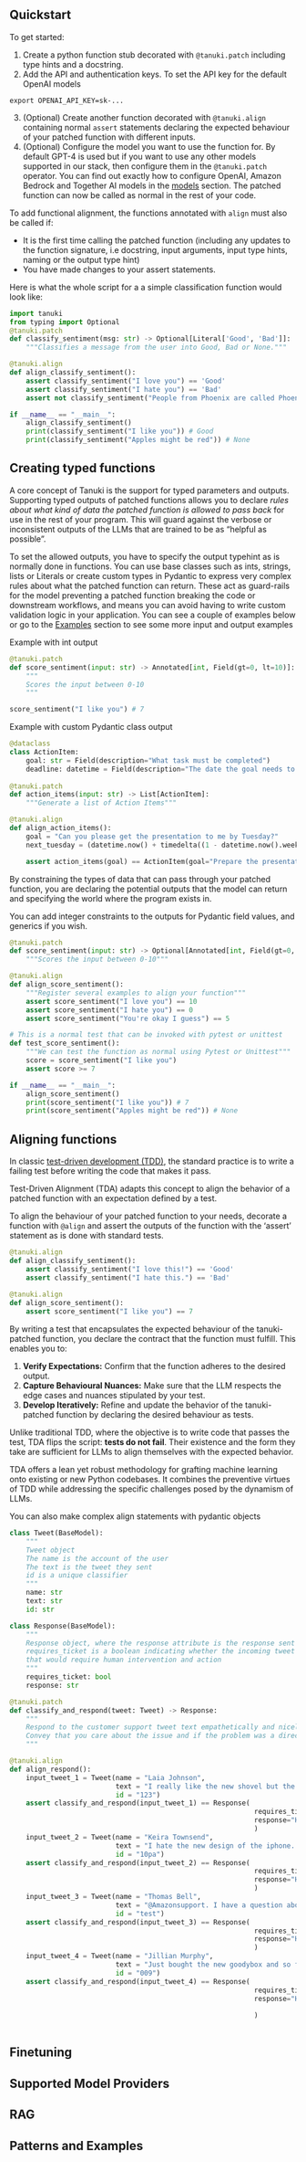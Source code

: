 ## Quickstart

To get started:
1. Create a python function stub decorated with `@tanuki.patch` including type hints and a docstring.
2. Add the API and authentication keys. To set the API key for the default OpenAI models 
```
export OPENAI_API_KEY=sk-...
```

3. (Optional) Create another function decorated with `@tanuki.align` containing normal `assert` statements declaring the expected behaviour of your patched function with different inputs.
4. (Optional) Configure the model you want to use the function for. By default GPT-4 is used but if you want to use any other models supported in our stack, then configure them in the  `@tanuki.patch` operator. You can find out exactly how to configure OpenAI, Amazon Bedrock and Together AI models in the [models](placeholder_url) section.
The patched function can now be called as normal in the rest of your code. 

To add functional alignment, the functions annotated with `align` must also be called if:
- It is the first time calling the patched function (including any updates to the function signature, i.e docstring, input arguments, input type hints, naming or the output type hint)
- You have made changes to your assert statements.

Here is what the whole script for a a simple classification function would look like:

```python
import tanuki
from typing import Optional
@tanuki.patch
def classify_sentiment(msg: str) -> Optional[Literal['Good', 'Bad']]:
    """Classifies a message from the user into Good, Bad or None."""

@tanuki.align
def align_classify_sentiment():
    assert classify_sentiment("I love you") == 'Good'
    assert classify_sentiment("I hate you") == 'Bad'
    assert not classify_sentiment("People from Phoenix are called Phoenicians")

if __name__ == "__main__":
    align_classify_sentiment()
    print(classify_sentiment("I like you")) # Good
    print(classify_sentiment("Apples might be red")) # None
```


## Creating typed functions

A core concept of Tanuki is the support for typed parameters and outputs. Supporting typed outputs of patched functions allows you to declare *rules about what kind of data the patched function is allowed to pass back* for use in the rest of your program. This will guard against the verbose or inconsistent outputs of the LLMs that are trained to be as “helpful as possible”.

To set the allowed outputs, you have to specify the output typehint as is normally done in functions. You can use base classes such as ints, strings, lists or Literals or create custom types in Pydantic to express very complex rules about what the patched function can return. These act as guard-rails for the model preventing a patched function breaking the code or downstream workflows, and means you can avoid having to write custom validation logic in your application. You can see a couple of examples below or go to the [Examples](placeholder_url) section to see some more input and output examples

Example with int output
```python
@tanuki.patch
def score_sentiment(input: str) -> Annotated[int, Field(gt=0, lt=10)]:
    """
    Scores the input between 0-10
    """

score_sentiment("I like you") # 7
```

Example with custom Pydantic class output
```python
@dataclass
class ActionItem:
    goal: str = Field(description="What task must be completed")
    deadline: datetime = Field(description="The date the goal needs to be achieved")
    
@tanuki.patch
def action_items(input: str) -> List[ActionItem]:
    """Generate a list of Action Items"""

@tanuki.align
def align_action_items():
    goal = "Can you please get the presentation to me by Tuesday?"
    next_tuesday = (datetime.now() + timedelta((1 - datetime.now().weekday() + 7) % 7)).replace(hour=0, minute=0, second=0, microsecond=0)

    assert action_items(goal) == ActionItem(goal="Prepare the presentation", deadline=next_tuesday)
```

By constraining the types of data that can pass through your patched function, you are declaring the potential outputs that the model can return and specifying the world where the program exists in.

You can add integer constraints to the outputs for Pydantic field values, and generics if you wish.

```python
@tanuki.patch
def score_sentiment(input: str) -> Optional[Annotated[int, Field(gt=0, lt=10)]]:
    """Scores the input between 0-10"""

@tanuki.align
def align_score_sentiment():
    """Register several examples to align your function"""
    assert score_sentiment("I love you") == 10
    assert score_sentiment("I hate you") == 0
    assert score_sentiment("You're okay I guess") == 5

# This is a normal test that can be invoked with pytest or unittest
def test_score_sentiment():
    """We can test the function as normal using Pytest or Unittest"""
    score = score_sentiment("I like you") 
    assert score >= 7

if __name__ == "__main__":
    align_score_sentiment()
    print(score_sentiment("I like you")) # 7
    print(score_sentiment("Apples might be red")) # None
```

## Aligning functions
In classic [test-driven development (TDD)](https://en.wikipedia.org/wiki/Test-driven_development), the standard practice is to write a failing test before writing the code that makes it pass. 

Test-Driven Alignment (TDA) adapts this concept to align the behavior of a patched function with an expectation defined by a test.

To align the behaviour of your patched function to your needs, decorate a function with `@align` and assert the outputs of the function with the ‘assert’ statement as is done with standard tests.

```python
@tanuki.align 
def align_classify_sentiment(): 
    assert classify_sentiment("I love this!") == 'Good' 
    assert classify_sentiment("I hate this.") == 'Bad'
   
@tanuki.align
def align_score_sentiment():
    assert score_sentiment("I like you") == 7
```

By writing a test that encapsulates the expected behaviour of the tanuki-patched function, you declare the contract that the function must fulfill. This enables you to:

1. **Verify Expectations:** Confirm that the function adheres to the desired output. 
2. **Capture Behavioural Nuances:** Make sure that the LLM respects the edge cases and nuances stipulated by your test.
3. **Develop Iteratively:** Refine and update the behavior of the tanuki-patched function by declaring the desired behaviour as tests.

Unlike traditional TDD, where the objective is to write code that passes the test, TDA flips the script: **tests do not fail**. Their existence and the form they take are sufficient for LLMs to align themselves with the expected behavior.

TDA offers a lean yet robust methodology for grafting machine learning onto existing or new Python codebases. It combines the preventive virtues of TDD while addressing the specific challenges posed by the dynamism of LLMs.

You can also make complex align statements with pydantic objects

```python
class Tweet(BaseModel):
    """
    Tweet object
    The name is the account of the user
    The text is the tweet they sent
    id is a unique classifier
    """
    name: str
    text: str
    id: str

class Response(BaseModel):
    """
    Response object, where the response attribute is the response sent to the customer
    requires_ticket is a boolean indicating whether the incoming tweet was a question or a direct issue
    that would require human intervention and action
    """
    requires_ticket: bool 
    response: str 

@tanuki.patch
def classify_and_respond(tweet: Tweet) -> Response:
    """
    Respond to the customer support tweet text empathetically and nicely. 
    Convey that you care about the issue and if the problem was a direct issue that the support team should fix or a question, the team will respond to it. 
    """

@tanuki.align
def align_respond():
    input_tweet_1 = Tweet(name = "Laia Johnson",
                          text = "I really like the new shovel but the handle broke after 2 days of use. Can I get a replacement?",
                          id = "123")
    assert classify_and_respond(input_tweet_1) == Response(
                                                            requires_ticket=True, 
                                                            response="Hi, we are sorry to hear that. We will get back to you with a replacement as soon as possible, can you send us your order nr?"
                                                            )
    input_tweet_2 = Tweet(name = "Keira Townsend",
                          text = "I hate the new design of the iphone. It is so ugly. I am switching to Samsung",
                          id = "10pa")
    assert classify_and_respond(input_tweet_2) == Response(
                                                            requires_ticket=False, 
                                                            response="Hi, we are sorry to hear that. We will take this into consideration and let the product team know of the feedback"
                                                            )
    input_tweet_3 = Tweet(name = "Thomas Bell",
                          text = "@Amazonsupport. I have a question about ordering, do you deliver to Finland?",
                          id = "test")
    assert classify_and_respond(input_tweet_3) == Response(
                                                            requires_ticket=True, 
                                                            response="Hi, thanks for reaching out. The question will be sent to our support team and they will get back to you as soon as possible"
                                                            )
    input_tweet_4 = Tweet(name = "Jillian Murphy",
                          text = "Just bought the new goodybox and so far I'm loving it!",
                          id = "009")
    assert classify_and_respond(input_tweet_4) == Response(
                                                            requires_ticket=False, 
                                                            response="Hi, thanks for reaching out. We are happy to hear that you are enjoying the product"
            
                                                            )
                                                            
```

## Finetuning

## Supported Model Providers

## RAG

## Patterns and Examples
